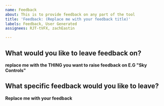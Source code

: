 ```yaml
---
name: Feedback
about: This is to provide feedback on any part of the tool
title: 'Feedback: (Replace me with your feedback title)'
labels: Feedback, User Generated
assignees: RJT-tVFX, zachEastin

---
```


## What would you like to leave feedback on?
**replace me with the THING you want to raise feedback on E.G "Sky Controls"**

## What specific feedback would you like to leave?
**Replace me with your feedback**
